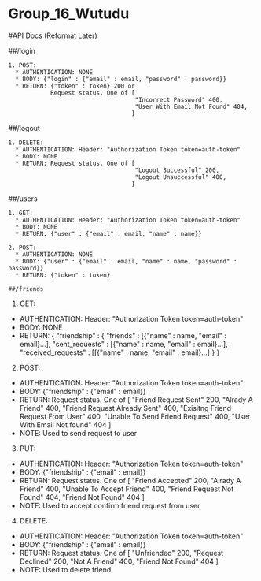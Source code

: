 # Group_16_Wutudu

#API Docs (Reformat Later)

##/login

```
1. POST:
  * AUTHENTICATION: NONE
  * BODY: {"login" : {"email" : email, "password" : password}}
  * RETURN: {"token" : token} 200 or
            Request status. One of [
                                    "Incorrect Password" 400,
                                    "User With Email Not Found" 404,
                                   ]
```

##/logout

```
1. DELETE:
  * AUTHENTICATION: Header: "Authorization Token token=auth-token"
  * BODY: NONE
  * RETURN: Request status. One of [
                                    "Logout Successful" 200,
                                    "Logout Unsuccessful" 400,
                                   ]
```

##/users

```
1. GET:
  * AUTHENTICATION: Header: "Authorization Token token=auth-token"
  * BODY: NONE
  * RETURN: {"user" : {"email" : email, "name" : name}}

2. POST:
  * AUTHENTICATION: NONE
  * BODY: {"user" : {"email" : email, "name" : name, "password" : password}}
  * RETURN: {"token" : token}

##/friends

```
1. GET:

  * AUTHENTICATION: Header: "Authorization Token token=auth-token"
  * BODY: NONE
  * RETURN: {
             "friendship" : {
                                "friends" : [{"name" : name, "email" : email}...],
                                "sent_requests" : [{"name" : name, "email" : email}...],
                                "received_requests" : [[{"name" : name, "email" : email}...]
                             }
            }

2. POST:

  * AUTHENTICATION: Header: "Authorization Token token=auth-token"
  * BODY: {"friendship" : {"email" : email}}
  * RETURN: Request status. One of [
                                    "Friend Request Sent" 200,
                                    "Alrady A Friend" 400,
                                    "Friend Request Already Sent" 400,
                                    "Exisitng Friend Request From User" 400,
                                    "Unable To Send Friend Request" 400,
                                    "User With Email Not found" 404
                                   ]
  * NOTE: Used to send request to user

3. PUT:

  * AUTHENTICATION: Header: "Authorization Token token=auth-token"
  * BODY: {"friendship" : {"email" : email}}
  * RETURN: Request status. One of [
                                    "Friend Accepted" 200,
                                    "Alrady A Friend" 400,
                                    "Unable To Accept Friend" 400,
                                    "Friend Request Not Found" 404,
                                    "Friend Not Found" 404
                                   ]
  * NOTE: Used to accept confirm friend request from user

4. DELETE:

  * AUTHENTICATION: Header: "Authorization Token token=auth-token"
  * BODY: {"friendship" : {"email" : email}}
  * RETURN: Request status. One of [
                                    "Unfriended" 200,
                                    "Request Declined" 200,
                                    "Not A Friend" 400,
                                    "Friend Not Found" 404
                                   ]
  * NOTE: Used to delete friend
```